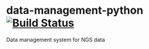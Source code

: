 # data-management-python [![Build Status](https://travis-ci.org/imperial-genomics-facility/data-management-python.svg?branch=master)](https://travis-ci.org/imperial-genomics-facility/data-management-python)
Data management system for NGS data
